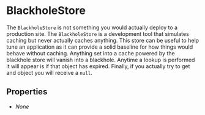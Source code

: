 # BlackholeStore

The `BlackholeStore` is not something you would actually deploy to a production site. The `BlackholeStore` is a development tool that simulates caching but never actually caches anything. This store can be useful to help tune an application as it can provide a solid baseline for how things would behave without caching. Anything set into a cache powered by the blackhole store will vanish into a blackhole. Anytime a lookup is performed it will appear is if that object has expired. Finally, if you actually try to get and object you will receive a `null`.

## Properties 
* *None*